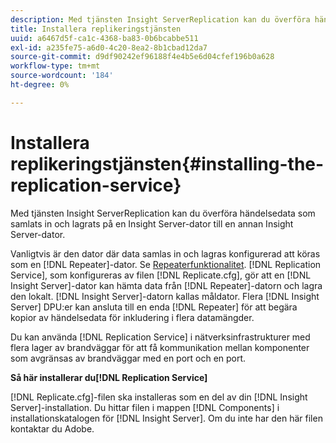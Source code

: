 ```yaml
---
description: Med tjänsten Insight ServerReplication kan du överföra händelsedata som samlats in och lagrats på en Insight Server-dator till en annan Insight Server-dator.
title: Installera replikeringstjänsten
uuid: a6467d5f-ca1c-4368-ba83-0b6bcabbe511
exl-id: a235fe75-a6d0-4c20-8ea2-8b1cbad12da7
source-git-commit: d9df90242ef96188f4e4b5e6d04cfef196b0a628
workflow-type: tm+mt
source-wordcount: '184'
ht-degree: 0%

---
```


# Installera replikeringstjänsten{#installing-the-replication-service}

Med tjänsten Insight ServerReplication kan du överföra händelsedata som samlats in och lagrats på en Insight Server-dator till en annan Insight Server-dator.

Vanligtvis är den dator där data samlas in och lagras konfigurerad att köras som en [!DNL Repeater]-dator. Se [Repeaterfunktionalitet](../../../home/c-inst-svr/c-rptr-fntly/c-rptr-fntly.md). [!DNL Replication Service], som konfigureras av filen [!DNL Replicate.cfg], gör att en [!DNL Insight Server]-dator kan hämta data från [!DNL Repeater]-datorn och lagra den lokalt. [!DNL Insight Server]-datorn kallas måldator. Flera [!DNL Insight Server] DPU:er kan ansluta till en enda [!DNL Repeater] för att begära kopior av händelsedata för inkludering i flera datamängder.

Du kan använda [!DNL Replication Service] i nätverksinfrastrukturer med flera lager av brandväggar för att få kommunikation mellan komponenter som avgränsas av brandväggar med en port och en port.

**Så här installerar du[!DNL Replication Service]**

[!DNL Replicate.cfg]-filen ska installeras som en del av din [!DNL Insight Server]-installation. Du hittar filen i mappen [!DNL Components] i installationskatalogen för [!DNL Insight Server]. Om du inte har den här filen kontaktar du Adobe.
